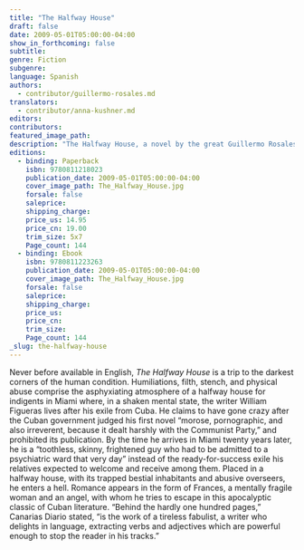 ```yaml
---
title: "The Halfway House"
draft: false
date: 2009-05-01T05:00:00-04:00
show_in_forthcoming: false
subtitle:
genre: Fiction
subgenre:
language: Spanish
authors:
  - contributor/guillermo-rosales.md
translators:
  - contributor/anna-kushner.md
editors:
contributors:
featured_image_path:
description: "The Halfway House, a novel by the great Guillermo Rosales, is a heart-breaking classic of modern Cuban literature. "
editions:
  - binding: Paperback
    isbn: 9780811218023
    publication_date: 2009-05-01T05:00:00-04:00
    cover_image_path: The_Halfway_House.jpg
    forsale: false
    saleprice:
    shipping_charge:
    price_us: 14.95
    price_cn: 19.00
    trim_size: 5x7
    Page_count: 144
  - binding: Ebook
    isbn: 9780811223263
    publication_date: 2009-05-01T05:00:00-04:00
    cover_image_path: The_Halfway_House.jpg
    forsale: false
    saleprice:
    shipping_charge:
    price_us:
    price_cn:
    trim_size:
    Page_count: 144
_slug: the-halfway-house
---
```


Never before available in English, _The Halfway House_ is a trip to the darkest corners of the human condition. Humiliations, filth, stench, and physical abuse comprise the asphyxiating atmosphere of a halfway house for indigents in Miami where, in a shaken mental state, the writer William Figueras lives after his exile from Cuba. He claims to have gone crazy after the Cuban government judged his first novel “morose, pornographic, and also irreverent, because it dealt harshly with the Communist Party,” and prohibited its publication. By the time he arrives in Miami twenty years later, he is a “toothless, skinny, frightened guy who had to be admitted to a psychiatric ward that very day” instead of the ready-for-success exile his relatives expected to welcome and receive among them. Placed in a halfway house, with its trapped bestial inhabitants and abusive overseers, he enters a hell. Romance appears in the form of Frances, a mentally fragile woman and an angel, with whom he tries to escape in this apocalyptic classic of Cuban literature. “Behind the hardly one hundred pages,” Canarias Diario stated, “is the work of a tireless fabulist, a writer who delights in language, extracting verbs and adjectives which are powerful enough to stop the reader in his tracks.”

